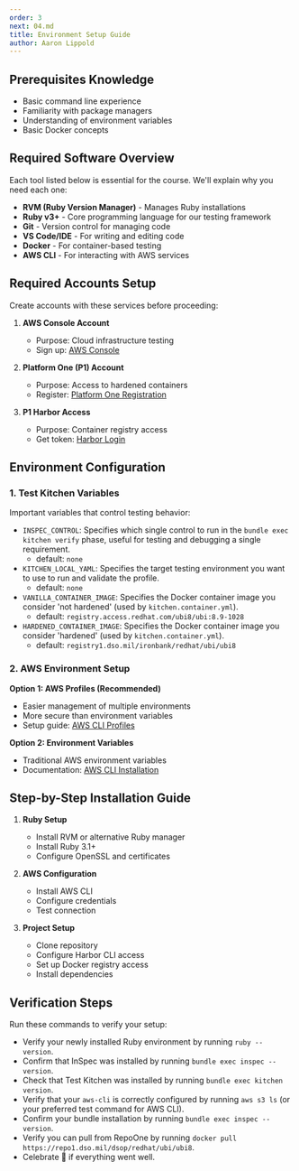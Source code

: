 ```yaml
---
order: 3
next: 04.md
title: Environment Setup Guide
author: Aaron Lippold
---
```


## Prerequisites Knowledge

- Basic command line experience
- Familiarity with package managers
- Understanding of environment variables
- Basic Docker concepts

## Required Software Overview

Each tool listed below is essential for the course. We'll explain why you need each one:

- **RVM (Ruby Version Manager)** - Manages Ruby installations
- **Ruby v3+** - Core programming language for our testing framework
- **Git** - Version control for managing code
- **VS Code/IDE** - For writing and editing code
- **Docker** - For container-based testing
- **AWS CLI** - For interacting with AWS services

## Required Accounts Setup

Create accounts with these services before proceeding:

1. **AWS Console Account**
   - Purpose: Cloud infrastructure testing
   - Sign up: [AWS Console](https://aws.amazon.com/console/)

2. **Platform One (P1) Account**
   - Purpose: Access to hardened containers
   - Register: [Platform One Registration](https://login.dso.mil/register)

3. **P1 Harbor Access**
   - Purpose: Container registry access
   - Get token: [Harbor Login](https://login.dso.mil/auth/realms/baby-yoda/protocol/openid-connect/auth?client_id=harbor)

## Environment Configuration

### 1. Test Kitchen Variables

Important variables that control testing behavior:

- `INSPEC_CONTROL`: Specifies which single control to run in the `bundle exec kitchen verify` phase, useful for testing and debugging a single requirement.
  - default: `none`
- `KITCHEN_LOCAL_YAML`: Specifies the target testing environment you want to use to run and validate the profile.
  - default: `none`
- `VANILLA_CONTAINER_IMAGE`: Specifies the Docker container image you consider 'not hardened' (used by `kitchen.container.yml`).
  - default: `registry.access.redhat.com/ubi8/ubi:8.9-1028`
- `HARDENED_CONTAINER_IMAGE`: Specifies the Docker container image you consider 'hardened' (used by `kitchen.container.yml`).
  - default: `registry1.dso.mil/ironbank/redhat/ubi/ubi8`

### 2. AWS Environment Setup

**Option 1: AWS Profiles (Recommended)**

- Easier management of multiple environments
- More secure than environment variables
- Setup guide: [AWS CLI Profiles](https://docs.aws.amazon.com/cli/latest/userguide/cli-configure-files.html)

**Option 2: Environment Variables**

- Traditional AWS environment variables
- Documentation: [AWS CLI Installation](https://docs.aws.amazon.com/cli/latest/userguide/getting-started-install.html)

## Step-by-Step Installation Guide

1. **Ruby Setup**
   - Install RVM or alternative Ruby manager
   - Install Ruby 3.1+
   - Configure OpenSSL and certificates

2. **AWS Configuration**
   - Install AWS CLI
   - Configure credentials
   - Test connection

3. **Project Setup**
   - Clone repository
   - Configure Harbor CLI access
   - Set up Docker registry access
   - Install dependencies

## Verification Steps

Run these commands to verify your setup:

- Verify your newly installed Ruby environment by running `ruby --version`.
- Confirm that InSpec was installed by running `bundle exec inspec --version`.
- Check that Test Kitchen was installed by running `bundle exec kitchen version`.
- Verify that your `aws-cli` is correctly configured by running `aws s3 ls` (or your preferred test command for AWS CLI).
- Confirm your bundle installation by running `bundle exec inspec --version`.
- Verify you can pull from RepoOne by running `docker pull https://repo1.dso.mil/dsop/redhat/ubi/ubi8`.
- Celebrate 🎉️ if everything went well.
